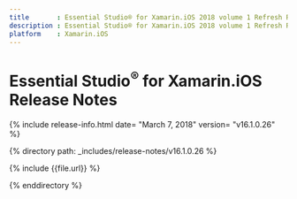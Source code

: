 ```yaml
---
title       : Essential Studio® for Xamarin.iOS 2018 volume 1 Refresh Release Notes
description : Essential Studio® for Xamarin.iOS 2018 volume 1 Refresh Release Notes
platform    : Xamarin.iOS
---
```


# Essential Studio<sup>®</sup> for Xamarin.iOS Release Notes

{% include release-info.html date= "March 7, 2018" version= "v16.1.0.26" %} 

{% directory path: _includes/release-notes/v16.1.0.26  %}

{% include {{file.url}} %}

{% enddirectory %}